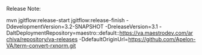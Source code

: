Release Note:

mvn jgitflow:release-start jgitflow:release-finish -DdevelopmentVersion=3.2-SNAPSHOT -DreleaseVersion=3.1 -DaltDeploymentRepository=maestro::default::https://va.maestrodev.com/archiva/repository/va-releases -DdefaultOriginUrl=https://github.com/Apelon-VA/term-convert-rxnorm.git

